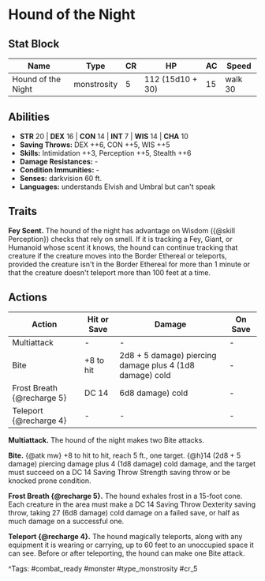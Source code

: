 # Hound of the Night

## Stat Block

| Name | Type | CR | HP | AC | Speed |
|------|------|----|----|----|-------|
| Hound of the Night | monstrosity | 5 | 112 (15d10 + 30) | 15 | walk 30 |

## Abilities

- **STR** 20 | **DEX** 16 | **CON** 14 | **INT** 7 | **WIS** 14 | **CHA** 10
- **Saving Throws:** DEX ++6, CON ++5, WIS ++5  
- **Skills:** Intimidation ++3, Perception ++5, Stealth ++6  
- **Damage Resistances:** -  
- **Condition Immunities:** -  
- **Senses:** darkvision 60 ft.  
- **Languages:** understands Elvish and Umbral but can't speak

## Traits

**Fey Scent.** The hound of the night has advantage on Wisdom ({@skill Perception}) checks that rely on smell. If it is tracking a Fey, Giant, or Humanoid whose scent it knows, the hound can continue tracking that creature if the creature moves into the Border Ethereal or teleports, provided the creature isn't in the Border Ethereal for more than 1 minute or that the creature doesn't teleport more than 100 feet at a time.


## Actions

| Action | Hit or Save | Damage | On Save |
|--------|--------------|--------|----------|
| Multiattack | - | - | - |
| Bite | +8 to hit | 2d8 + 5 damage) piercing damage plus 4 (1d8 damage) cold | - |
| Frost Breath {@recharge 5} | DC 14 | 6d8 damage) cold | - |
| Teleport {@recharge 4} | - | - | - |

**Multiattack.** The hound of the night makes two Bite attacks.

**Bite.** {@atk mw} +8 to hit to hit, reach 5 ft., one target. {@h}14 (2d8 + 5 damage) piercing damage plus 4 (1d8 damage) cold damage, and the target must succeed on a DC 14 Saving Throw Strength saving throw or be knocked prone condition.

**Frost Breath {@recharge 5}.** The hound exhales frost in a 15-foot cone. Each creature in the area must make a DC 14 Saving Throw Dexterity saving throw, taking 27 (6d8 damage) cold damage on a failed save, or half as much damage on a successful one.

**Teleport {@recharge 4}.** The hound magically teleports, along with any equipment it is wearing or carrying, up to 60 feet to an unoccupied space it can see. Before or after teleporting, the hound can make one Bite attack.


^Tags: #combat_ready #monster #type_monstrosity #cr_5